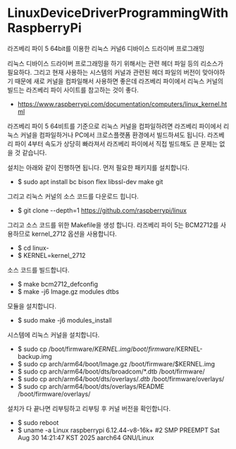# LinuxDeviceDriverProgrammingWithRaspberryPi
라즈베리 파이 5 64bit를 이용한 리눅스 커널6 디바이스 드라이버 프로그래밍

리눅스 디바이스 드라이버 프로그래밍을 하기 위해서는 관련 헤더 파일 등의 리소스가 필요하다.
그리고 현재 사용하는 시스템의 커널과 관련된 헤더 파일의 버전이 맞아야하기 때문에 새로 커널을 컴파일해서 사용하면 좋은데
라즈베리 파이에서 리눅스 커널의 빌드는 라즈베리 파이 사이트를 참고하는 것이 좋다.
- https://www.raspberrypi.com/documentation/computers/linux_kernel.html

라즈베리 파이 5 64비트를 기준으로 리눅스 커널을 컴파일하려면 
라즈베리 파이에서 리눅스 커널을 컴파일하거나 PC에서 크로스플랫폼 환경에서 빌드하셔도 됩니다.
라즈베리 파이 4부터 속도가 상당히 빠라져서 라즈베리 파이에서 직접 빌드해도 큰 문제는 없을 것 같습니다.

설치는 아래와 같이 진행하면 됩니다. 먼저 필요한 패키지를 설치합니다.
- $ sudo apt install bc bison flex libssl-dev make git

그리고 리눅스 커널의 소스 코드를 다운로드 힙니다.
- $ git clone --depth=1 https://github.com/raspberrypi/linux
  
그리고 소스 코드를 위한 Makefile을 생성 합니다.
라즈베리 파이 5는 BCM2712를 사용하므로 kernel_2712 옵션을 사용합니다.
- $ cd linux-
- $ KERNEL=kernel_2712

소스 코드를 빌드합니다.
- $ make bcm2712_defconfig
- $ make -j6 Image.gz modules dtbs

모듈을 설치합니다.
- $ sudo make -j6 modules_install

시스템에 리눅스 커널을 설치합니다.
- $ sudo cp /boot/firmware/$KERNEL.img /boot/firmware/$KERNEL-backup.img
- $ sudo cp arch/arm64/boot/Image.gz /boot/firmware/$KERNEL.img
- $ sudo cp arch/arm64/boot/dts/broadcom/*.dtb /boot/firmware/
- $ sudo cp arch/arm64/boot/dts/overlays/*.dtb* /boot/firmware/overlays/
- $ sudo cp arch/arm64/boot/dts/overlays/README /boot/firmware/overlays/

설치가 다 끝나면 리부팅하고 리부팅 후 커널 버전을 확인합니다.
- $ sudo reboot
- $ uname -a
  Linux raspberrypi 6.12.44-v8-16k+ #2 SMP PREEMPT Sat Aug 30 14:21:47 KST 2025 aarch64 GNU/Linux

